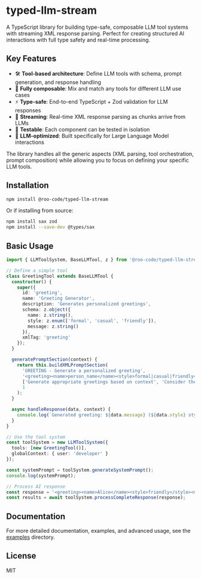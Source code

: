 # typed-llm-stream

A TypeScript library for building type-safe, composable LLM tool systems with streaming XML response parsing. Perfect for creating structured AI interactions with full type safety and real-time processing.

## Key Features

- 🛠️ **Tool-based architecture**: Define LLM tools with schema, prompt generation, and response handling
- 🔧 **Fully composable**: Mix and match any tools for different LLM use cases  
- ⚡ **Type-safe**: End-to-end TypeScript + Zod validation for LLM responses
- 📡 **Streaming**: Real-time XML response parsing as chunks arrive from LLMs
- 🧪 **Testable**: Each component can be tested in isolation
- 🤖 **LLM-optimized**: Built specifically for Large Language Model interactions

The library handles all the generic aspects (XML parsing, tool orchestration, prompt composition) while allowing you to focus on defining your specific LLM tools.

## Installation

```bash
npm install @roo-code/typed-llm-stream
```

Or if installing from source:

```bash
npm install sax zod
npm install --save-dev @types/sax
```

## Basic Usage

```typescript
import { LLMToolSystem, BaseLLMTool, z } from '@roo-code/typed-llm-stream';

// Define a simple tool
class GreetingTool extends BaseLLMTool {
  constructor() {
    super({
      id: 'greeting',
      name: 'Greeting Generator', 
      description: 'Generates personalized greetings',
      schema: z.object({
        name: z.string(),
        style: z.enum(['formal', 'casual', 'friendly']),
        message: z.string()
      }),
      xmlTag: 'greeting'
    });
  }

  generatePromptSection(context) {
    return this.buildXMLPromptSection(
      'GREETING - Generate a personalized greeting',
      '<greeting><name>person_name</name><style>formal|casual|friendly</style><message>greeting_text</message></greeting>',
      ['Generate appropriate greetings based on context', 'Consider the relationship and setting'],
      1
    );
  }

  async handleResponse(data, context) {
    console.log(`Generated greeting: ${data.message} (${data.style} style for ${data.name})`);
  }
}

// Use the tool system
const toolSystem = new LLMToolSystem({
  tools: [new GreetingTool()],
  globalContext: { user: 'developer' }
});

const systemPrompt = toolSystem.generateSystemPrompt();
console.log(systemPrompt);

// Process AI response
const response = '<greeting><name>Alice</name><style>friendly</style><message>Hey Alice, hope you\'re doing well!</message></greeting>';
const results = await toolSystem.processCompleteResponse(response);
```

## Documentation

For more detailed documentation, examples, and advanced usage, see the [examples](./src/examples) directory.

## License

MIT